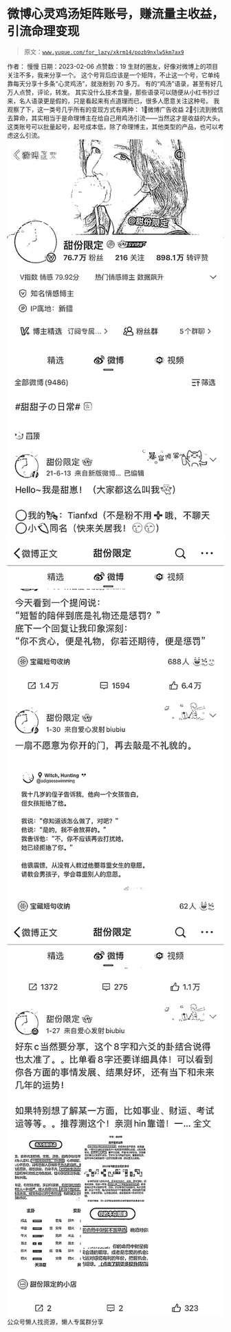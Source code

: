 # 微博心灵鸡汤矩阵账号，赚流量主收益，引流命理变现

> 原文：[`www.yuque.com/for_lazy/xkrm14/pozb9nxlw5km7ax9`](https://www.yuque.com/for_lazy/xkrm14/pozb9nxlw5km7ax9)

<ne-p id="u4dafcb64" data-lake-id="u4dafcb64"><ne-text id="uf9b78868">作者： 慢慢</ne-text></ne-p> <ne-p id="uce96f215" data-lake-id="uce96f215"><ne-text id="u6daf3989">日期：2023-02-06</ne-text></ne-p> <ne-p id="uddc9175a" data-lake-id="uddc9175a"><ne-text id="u611904c2">点赞数：</ne-text><ne-text id="uce0f5da1" ne-bold="true">19</ne-text></ne-p> <ne-hole id="u50612a1e" data-lake-id="u50612a1e"><ne-card data-card-name="hr" data-card-type="block" id="nICdL" data-event-boundary="card"><ne-p id="u5075fd45" data-lake-id="u5075fd45"><ne-text id="ue2029006">生财的圈友，好像对微博上的项目关注不多，我来分享一个。 这个号背后应该是一个矩阵，不止这一个号，它单纯靠每天分享十多条“心灵鸡汤”，就涨粉到 70 多万。</ne-text> <ne-text id="u395dd2a3">有的“鸡汤”语录，甚至有好几万人点赞，评论，转发。</ne-text> <ne-text id="uaeb101cd">其实没什么技术含量，那些语录可以随便从小红书抄过来，名人语录更是假的，只是看起来有点道理而已，很多人愿意关注这种号。</ne-text> <ne-text id="u5713ac62">我观察了下，这一类号几乎所有的变现方式有两种： 1⃣️微博广告收益 2⃣️引流到微信去算命，其实相当于是命理博主在给自己用鸡汤引流——当然这才是收益的大头。</ne-text> <ne-text id="u3a8f6542">这类账号可以批量起号，起号成本低，除了命理博主，其他类型的产品，也可以考虑这么引流。</ne-text></ne-p> <ne-p id="ud0748d28" data-lake-id="ud0748d28"><ne-card data-card-name="image" data-card-type="inline" id="ycC52" data-event-boundary="card">![](img/2c93794cded4b904e6cd80f861d8501b.png)</ne-card></ne-p> <ne-p id="ud60123c7" data-lake-id="ud60123c7"><ne-card data-card-name="image" data-card-type="inline" id="mRQEc" data-event-boundary="card">![](img/6f8442d8069ed4b7712d7a401b951478.png)</ne-card></ne-p> <ne-p id="uc61dee52" data-lake-id="uc61dee52"><ne-card data-card-name="image" data-card-type="inline" id="vMmoc" data-event-boundary="card">![](img/923612b493f9bd692ceebeb200facc17.png)</ne-card></ne-p> <ne-hole id="ub9f975bf" data-lake-id="ub9f975bf"><ne-card data-card-name="hr" data-card-type="block" id="LukjI" data-event-boundary="card"><ne-p id="u9a934e05" data-lake-id="u9a934e05"><ne-text id="u9e3cd035">公众号懒人找资源，懒人专属群分享</ne-text></ne-p></ne-card></ne-hole></ne-card></ne-hole>